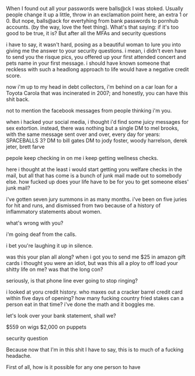 When I found out all your passwords were balls@ck I was stoked. Usually people change it up a little, throw in an exclamation point here, an extra 1 or 0. But nope, balls@ack for evertyhing from bank passwords to pornhub accounts. (by the way, love the feet thing). What's that saying: if it's too good to be true, it is? But after all the MFAs and security questions

i have to say, it wasn't hard, posing as a beautiful woman to lure you into giving me the answer to your security questions. i mean, i didn't even have to send you the risque pics, you offered up your first attended concert and pets name in your first message. i should have known someone that reckless with such a headlong approach to life would have a negative credit score. 

now i'm up to my head in debt collectors, i'm behind on a car loan for a Toyota Carola that was incinerated in 2007; and honestly, you can have this shit back.

not to mention the facebook messages from people thinking i'm you.

when i hacked your social media, i thought i'd find some juicy messages for sex extortion. instead, there was nothing but a single DM to mel brooks, with the same message sent over and over, every day for years: SPACEBALLS 3? 
DM to bill gates
DM to jody foster, woody harrelson, derek jeter, brett farve

pepole keep checking in on me
i keep getting wellness checks. 

here i thought at the least i would start getting yoru welfare checks in the mail, but all that has come is a bunch of junk mail made out to somebody else. how fucked up does your life have to be for you to get someone elses' junk mail?

i've gotten seven jury summons in as many months. i've been on five juries for hit and runs, and dismissed from two because of a history of inflammatory statements about women.

what's wrong with you?



i'm going deaf from the calls. 

i bet you're laughing it up in silence. 

was this your plan all along? when i got you to send me $25 in amazon gift cards i thought you were an idiot, but was this all a ploy to off load your shitty life on me? was that the long con? 

seriously, is that phone line ever going to stop ringing?

i looked at yoru credit history. who maxes out a cracker barrel credit card within five days of opening? how many fucking country fried stakes can a person eat in that time? i've done the math and it boggles me.

let's look over your bank statement, shall we? 

$559 on wigs
$2,000 on puppets


security question 

Because now that I'm in this shit I have to say, this is to much of a fucking headache. 



First of all, how is it possible for any one person to have 